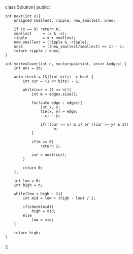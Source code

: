 class Solution{
    public:
           
    int next(int x){
        unsigned smallest, ripple, new_smallest, ones;

        if (x == 0) return 0;
        smallest     = (x & -x);
        ripple       = x + smallest;
        new_smallest = (ripple & -ripple);
        ones         = ((new_smallest/smallest) >> 1) - 1;
        return ripple | ones;
    }
    
    int vertexCover(int n, vector<pair<int, int>> &edges) {
        int ans = 20;
        
        auto check = [&](int bits) -> bool {
            int cur = (1 << bits) - 1;
            
            while(cur < (1 << n)){
                int m = edges.size();
                
                for(auto edge : edges){
                    int x, y;
                    tie(x, y) = edge;
                    --x; --y;
                    
                    if(((cur >> x) & 1) or ((cur >> y) & 1))
                        --m;
                }
                
                if(m == 0)
                    return 1;
                    
                cur = next(cur);
            }
            
            return 0;
        };
        
        int low = 0;
        int high = n;
        
        while(low < high - 1){
            int mid = low + (high - low) / 2;
            
            if(check(mid))
                high = mid;
            else
                low = mid;
        }
        
        return high;
    }
};
